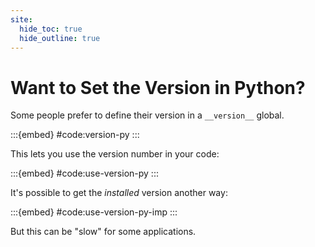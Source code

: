 ```yaml
---
site:
  hide_toc: true
  hide_outline: true
---
```


# Want to Set the Version in Python?

Some people prefer to define their version in a `__version__` global.

:::{embed} #code:version-py
:::

This lets you use the version number in your code:

:::{embed} #code:use-version-py
:::

It's possible to get the _installed_ version another way:

:::{embed} #code:use-version-py-imp
:::

But this can be "slow" for some applications.

